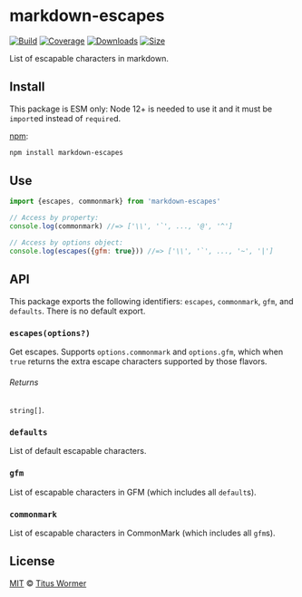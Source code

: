 # markdown-escapes

[![Build][build-badge]][build]
[![Coverage][coverage-badge]][coverage]
[![Downloads][downloads-badge]][downloads]
[![Size][size-badge]][size]

List of escapable characters in markdown.

## Install

This package is ESM only: Node 12+ is needed to use it and it must be `import`ed
instead of `require`d.

[npm][]:

```sh
npm install markdown-escapes
```

## Use

```js
import {escapes, commonmark} from 'markdown-escapes'

// Access by property:
console.log(commonmark) //=> ['\\', '`', ..., '@', '^']

// Access by options object:
console.log(escapes({gfm: true})) //=> ['\\', '`', ..., '~', '|']
```

## API

This package exports the following identifiers: `escapes`, `commonmark`, `gfm`,
and `defaults`.
There is no default export.

### `escapes(options?)`

Get escapes.
Supports `options.commonmark` and `options.gfm`, which when `true` returns the
extra escape characters supported by those flavors.

###### Returns

`string[]`.

### `defaults`

List of default escapable characters.

### `gfm`

List of escapable characters in GFM (which includes all `default`s).

### `commonmark`

List of escapable characters in CommonMark (which includes all `gfm`s).

## License

[MIT][license] © [Titus Wormer][author]

<!-- Definitions -->

[build-badge]: https://github.com/wooorm/markdown-escapes/workflows/main/badge.svg

[build]: https://github.com/wooorm/markdown-escapes/actions

[coverage-badge]: https://img.shields.io/codecov/c/github/wooorm/markdown-escapes.svg

[coverage]: https://codecov.io/github/wooorm/markdown-escapes

[downloads-badge]: https://img.shields.io/npm/dm/markdown-escapes.svg

[downloads]: https://www.npmjs.com/package/markdown-escapes

[size-badge]: https://img.shields.io/bundlephobia/minzip/markdown-escapes.svg

[size]: https://bundlephobia.com/result?p=markdown-escapes

[npm]: https://docs.npmjs.com/cli/install

[license]: license

[author]: https://wooorm.com
